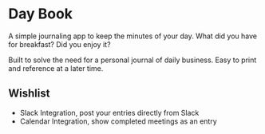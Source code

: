# Day Book

A simple journaling app to keep the minutes of your day. What did you have for breakfast? Did you enjoy it?

Built to solve the need for a personal journal of daily business. Easy to print and reference at a later time.

## Wishlist

- Slack Integration, post your entries directly from Slack
- Calendar Integration, show completed meetings as an entry
